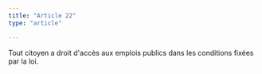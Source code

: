 ```yaml
---
title: "Article 22"
type: "article"

---
```




Tout citoyen a droit d'accès aux emplois publics dans les conditions fixées par la loi.
